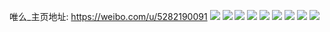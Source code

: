 唯么_主页地址: https://weibo.com/u/5282190091 
![](https://wx4.sinaimg.cn/mw2000/005LtwWnly1h8j30sl6zqj32c03407wk.jpg) 
![](https://wx4.sinaimg.cn/mw2000/005LtwWnly1h8d0rijx0nj31o0280gu6.jpg) 
![](https://wx4.sinaimg.cn/mw2000/005LtwWnly1h8d0ri9igqj31o0280n5e.jpg) 
![](https://wx4.sinaimg.cn/mw2000/005LtwWnly1h8d0riukooj31o02807cn.jpg) 
![](https://wx4.sinaimg.cn/mw2000/005LtwWnly1h7fjrkudpmj31sc2ds4qq.jpg) 
![](https://wx4.sinaimg.cn/mw2000/005LtwWnly1h7439c8kgbj31o0280qv5.jpg) 
![](https://wx4.sinaimg.cn/mw2000/005LtwWnly1h7439a0al9j31o0280b2a.jpg) 
![](https://wx4.sinaimg.cn/mw2000/005LtwWnly1h68wi1psrij30u0140dpj.jpg) 
![](https://wx4.sinaimg.cn/mw2000/005LtwWnly1h55k8zy6m1j32c02yikjl.jpg) 
